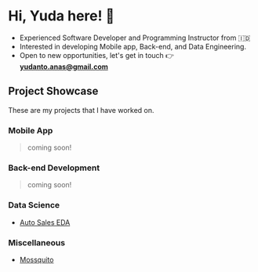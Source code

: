 # Hi, Yuda here! 👋

- Experienced Software Developer and Programming Instructor from 🇮🇩
- Interested in developing Mobile app, Back-end, and Data Engineering.
- Open to new opportunities, let's get in touch 👉 **<yudanto.anas@gmail.com>**

## Project Showcase

These are my projects that I have worked on.

### Mobile App

> coming soon!

### Back-end Development

> coming soon!

### Data Science

- [Auto Sales EDA](https://github.com/yudantoanas/auto-sales-eda)

### Miscellaneous

- [Mossquito](https://github.com/yudantoanas/mossquito)
